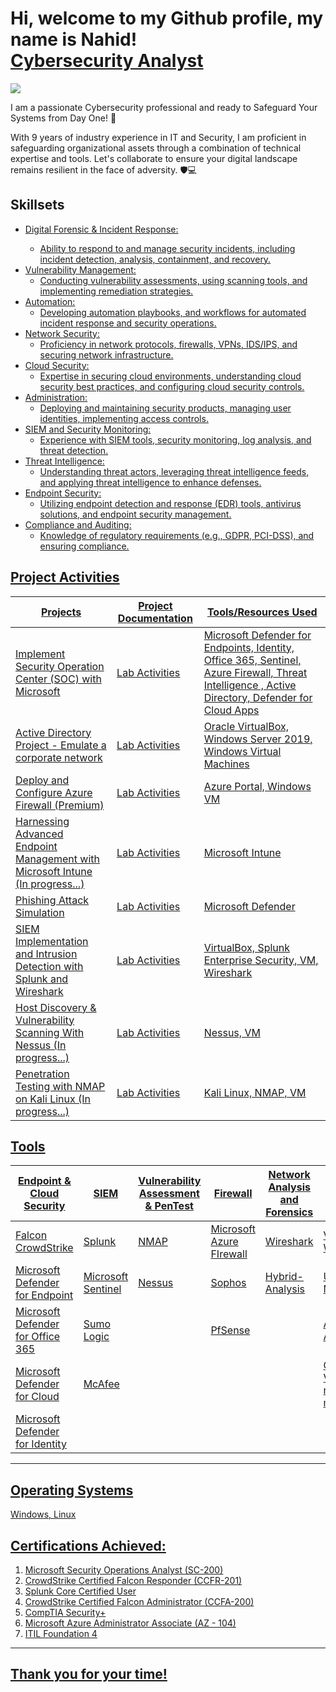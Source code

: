 <h1>Hi, welcome to my Github profile, my name is Nahid! <br/><a href="https://github.com/nahid7474">Cybersecurity Analyst</a></h1>

<a href="https://www.linkedin.com/in/nahidanalyst/"><img src="https://img.shields.io/badge/-LinkedIn-0072b1?&style=for-the-badge&logo=linkedin&logoColor=white" /></a>

I am a passionate Cybersecurity professional and ready to Safeguard Your Systems from Day One! 💼 

With 9 years of industry experience in IT and Security, I am proficient in safeguarding organizational assets through a combination of technical expertise and tools. 
Let's collaborate to ensure your digital landscape remains resilient in the face of adversity. 🛡️💻 


## Skillsets


- <u>Digital Forensic & Incident Response: 
    - Ability to respond to and manage security incidents, including incident detection, analysis, containment, and recovery.
- Vulnerability Management: 
    - Conducting vulnerability assessments, using scanning tools, and implementing remediation strategies.
- Automation: 
    - Developing automation playbooks, and workflows for automated incident response and security operations.
- Network Security: 
    - Proficiency in network protocols, firewalls, VPNs, IDS/IPS, and securing network infrastructure.
- Cloud Security: 
    - Expertise in securing cloud environments, understanding cloud security best practices, and configuring cloud security controls.
- Administration: 
    - Deploying and maintaining security products, managing user identities, implementing access controls.
- SIEM and Security Monitoring: 
    - Experience with SIEM tools, security monitoring, log analysis, and threat detection.
- Threat Intelligence: 
    - Understanding threat actors, leveraging threat intelligence feeds, and applying threat intelligence to enhance defenses.
- Endpoint Security: 
    - Utilizing endpoint detection and response (EDR) tools, antivirus solutions, and endpoint security management.
- Compliance and Auditing: 
    - Knowledge of regulatory requirements (e.g., GDPR, PCI-DSS), and ensuring compliance.

## **Project Activities**


| Projects                                      | Project Documentation         | Tools/Resources Used
|-----------------------------------------------|----------------------------|-------------------------------------------------------------
| Implement Security Operation Center (SOC) with Microsoft  |<a href="https://github.com/nahid7474/SOC">Lab Activities</a>| Microsoft Defender for Endpoints, Identity, Office 365, Sentinel, Azure Firewall, Threat Intelligence , Active Directory, Defender for Cloud Apps
| Active Directory Project - Emulate a corporate network  | <a href="https://github.com/nahid7474/AD">Lab Activities</a>| Oracle VirtualBox, Windows Server 2019, Windows Virtual Machines 
| Deploy and Configure Azure Firewall (Premium) | <a href="https://github.com/nahid7474/Firewall">Lab Activities</a>| Azure Portal, Windows VM
| Harnessing Advanced Endpoint Management with Microsoft Intune (In progress...)| <a href="https://github.com/nahid7474/Intune">Lab Activities</a>| Microsoft Intune
| Phishing Attack Simulation   | <a href="https://github.com/nahid7474/Phish">Lab Activities</a>| Microsoft Defender
| SIEM Implementation and Intrusion Detection with Splunk and Wireshark  | <a href="https://github.com/nahid7474/Project1">Lab Activities</a>| VirtualBox, Splunk Enterprise Security, VM, Wireshark
| Host Discovery & Vulnerability Scanning With Nessus (In progress...) | <a href="https://github.com/nahid7474/Nessus">Lab Activities</a>| Nessus, VM 
| Penetration Testing with NMAP on Kali Linux (In progress...)  | <a href="https://github.com/nahid7474/PenTest/tree/main">Lab Activities</a>| Kali Linux, NMAP, VM 


## Tools 
| Endpoint & Cloud Security           | SIEM                       | Vulnerability Assessment &  PenTest|  Firewall            | Network Analysis and Forensics | OSINT Platforms| Endpoint Management |
|-------------------------------------|----------------------------|------------------------------------|----------------------|--------------------------------|--------------------------|------------|
| Falcon CrowdStrike                  | Splunk                     | NMAP                               |Microsoft Azure FIrewall | Wireshark                   | VirusTotal, WhereGoes| Microsoft Intune|
| Microsoft Defender for Endpoint     | Microsoft Sentinel         | Nessus                             |Sophos                   | Hybrid-Analysis             | URLScan.io, MX Toolbox|
| Microsoft Defender for Office 365   | Sumo Logic                 |                                    |PfSense                  |                             |AbuseIPDB, AnyRun|
| Microsoft Defender for Cloud        | McAfee                     |                                    |                         |                             |OpenCTI, Valimail & many more...|
| Microsoft Defender for Identity     |                            |                                    |                         |                             ||
--------------------------------------------------------------------------------------------------------------------------------------------------------------------------------------
## Operating Systems

Windows, Linux 

## Certifications Achieved: 

1.	Microsoft Security Operations Analyst (SC-200) 
2.	CrowdStrike Certified Falcon Responder (CCFR-201) 
3.	Splunk Core Certified User 
4.	CrowdStrike Certified Falcon Administrator (CCFA-200) 
5.	CompTIA Security+  
6.	Microsoft Azure Administrator Associate (AZ - 104) 
7.	ITIL Foundation 4
----------------------------------------------------------------------------------------------------------------------
Thank you for your time! 
---------------------------------------------------------------------------------------------------------------------
